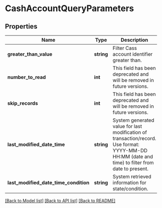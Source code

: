 # CashAccountQueryParameters

## Properties
Name | Type | Description | Notes
------------ | ------------- | ------------- | -------------
**greater_than_value** | **string** | Filter Cass account identifier greater than. | [optional] 
**number_to_read** | **int** | This field has been deprecated and will be removed in future versions. | [optional] 
**skip_records** | **int** | This field has been deprecated and will be removed in future versions. | [optional] 
**last_modified_date_time** | **string** | System generated value for last modification of transaction/record. Use format: YYYY-MM-DD HH:MM (date and time) to filter from date to present. | [optional] 
**last_modified_date_time_condition** | **string** | System retrieved information for state/condition. | [optional] 

[[Back to Model list]](../README.md#documentation-for-models) [[Back to API list]](../README.md#documentation-for-api-endpoints) [[Back to README]](../README.md)


